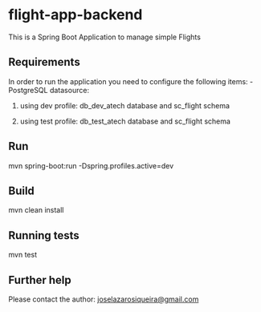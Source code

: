 # flight-app-backend

This is a Spring Boot Application to manage simple Flights

## Requirements
In order to run the application you need to configure the following items:
-PostgreSQL datasource:
1) using dev profile:
 db_dev_atech database and sc_flight schema

2) using test profile:
 db_test_atech database and sc_flight schema

## Run
mvn spring-boot:run -Dspring.profiles.active=dev

## Build

mvn clean install

## Running tests

mvn test

## Further help

Please contact the author: joselazarosiqueira@gmail.com
